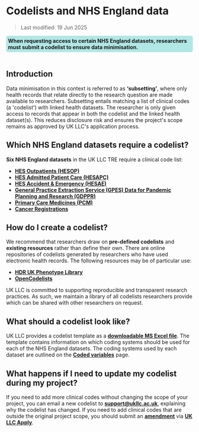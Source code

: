# Codelists and NHS England data
>Last modified: 19 Jun 2025
<div style="background-color: rgba(0, 178, 169, 0.3); padding: 5px; border-radius: 5px;"><strong>When requesting access to certain NHS England datasets, researchers must submit a codelist to ensure data minimisation.</strong></div>  
<br>

## Introduction
Data minimisation in this context is referred to as **‘subsetting’**, where only health records that relate directly to the research question are made available to researchers. Subsetting entails matching a list of clinical codes (a 'codelist') with linked health datasets. The researcher is only given access to records that appear in both the codelist and the linked health dataset(s). This reduces disclosure risk and ensures the project's scope remains as approved by UK LLC's application process.

## Which NHS England datasets require a codelist?
**Six NHS England datasets** in the UK LLC TRE require a clinical code list:  
* [**HES Outpatients (HESOP)**](../HES%20datasets/OP/HESOP.ipynb)
* [**HES Admitted Patient Care (HESAPC)**](../HES%20datasets/APC/HESAPC.ipynb)
* [**HES Accident & Emergency (HESAE)**](../HES%20datasets/AE/HESAE.ipynb)
* [**General Practice Extraction Service (GPES) Data for Pandemic Planning and Research (GDPPR)**](../Primary_care_datasets/GDPPR/GDPPR.ipynb)
* [**Primary Care Medicines (PCM)**](../Primary_care_datasets/PCM/PCM.ipynb)
* [**Cancer Registrations**](../Registration%20datasets/CANCER/CANCER.ipynb)

## How do I create a codelist?
We recommend that researchers draw on **pre-defined codelists** and **existing resources** rather than define their own. There are online repositories of codelists generated by researchers who have used electronic health records. The following resources may be of particular use:
* [**HDR UK Phenotype Library**](https://phenotypes.healthdatagateway.org/)
* [**OpenCodelists**](https://www.opencodelists.org/)  

UK LLC is committed to supporting reproducible and transparent research practices. As such, we maintain a library of all codelists researchers provide which can be shared with other researchers on request.

## What should a codelist look like?
UK LLC provides a codelist template as a [**downloadable MS Excel file**](https://apply.ukllc.ac.uk/apply/view_document/codelist_template/). The template contains information on which coding systems should be used for each of the NHS England datasets. The coding systems used by each dataset are outlined on the [**Coded variables**](../Coding/coding_intro.md) page.


## What happens if I need to update my codelist during my project?
If you need to add more clinical codes without changing the scope of your project, you can email a new codelist to [**support@ukllc.ac.uk**](mailto:support@ukllc.ac.uk), explaining why the codelist has changed. If you need to add clinical codes that are outside the original project scope, you should submit an [**amendment**](../../../user_guide/RequestingAnAmendment.md) via [**UK LLC Apply**](https://apply.ukllc.ac.uk/). 




